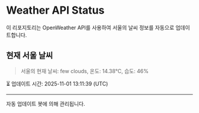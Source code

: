 
# Weather API Status

이 리포지토리는 OpenWeather API를 사용하여 서울의 날씨 정보를 자동으로 업데이트합니다.

## 현재 서울 날씨
> 서울의 현재 날씨: few clouds, 온도: 14.38°C, 습도: 46%

⏳ 업데이트 시간: 2025-11-01 13:11:39 (UTC)

---
자동 업데이트 봇에 의해 관리됩니다.
